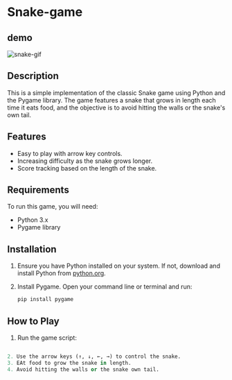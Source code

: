 # Snake-game
## demo
![snake-gif](https://github.com/stephanezab/Snake-game/assets/75401897/74b9d40a-6a82-4f0a-afd7-1bc00629a989)

## Description 

This is a simple implementation of the classic Snake game using Python and the Pygame library. The game features a snake that grows in length each time it eats food, and the objective is to avoid hitting the walls or the snake's own tail.

## Features

- Easy to play with arrow key controls.
- Increasing difficulty as the snake grows longer.
- Score tracking based on the length of the snake.

## Requirements

To run this game, you will need:

- Python 3.x
- Pygame library

## Installation

1. Ensure you have Python installed on your system. If not, download and install Python from [python.org](https://www.python.org/downloads/).
2. Install Pygame. Open your command line or terminal and run:

   ```bash
   pip install pygame

## How to Play

1. Run the game script:
```python snake_game.py

2. Use the arrow keys (↑, ↓, ←, →) to control the snake.
3. EAt food to grow the snake in length.
4. Avoid hitting the walls or the snake own tail.

